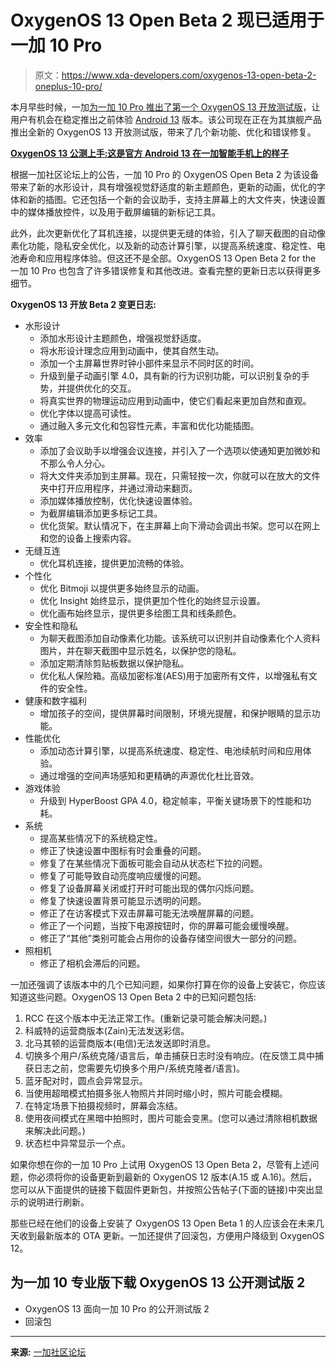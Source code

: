 # OxygenOS 13 Open Beta 2 现已适用于一加 10 Pro

> 原文：<https://www.xda-developers.com/oxygenos-13-open-beta-2-oneplus-10-pro/>

本月早些时候，一加[为一加 10 Pro 推出了第一个 OxygenOS 13 开放测试版](https://www.xda-developers.com/oneplus-10-pro-oxygenos-13-open-beta-1-android-13/)，让用户有机会在稳定推出之前体验 [Android 13](https://www.xda-developers.com/android-13/) 版本。该公司现在正在为其旗舰产品推出全新的 OxygenOS 13 开放测试版，带来了几个新功能、优化和错误修复。

**[OxygenOS 13 公测上手:这是官方 Android 13 在一加智能手机上的样子](https://www.xda-developers.com/oneplus-oxygenos-13-open-beta-hands-on/)**

根据一加社区论坛上的公告，一加 10 Pro 的 OxygenOS Open Beta 2 为该设备带来了新的水形设计，具有增强视觉舒适度的新主题颜色，更新的动画，优化的字体和新的插图。它还包括一个新的会议助手，支持主屏幕上的大文件夹，快速设置中的媒体播放控件，以及用于截屏编辑的新标记工具。

此外，此次更新优化了耳机连接，以提供更无缝的体验，引入了聊天截图的自动像素化功能，隐私安全优化，以及新的动态计算引擎，以提高系统速度、稳定性、电池寿命和应用程序体验。但这还不是全部。OxygenOS 13 Open Beta 2 for the 一加 10 Pro 也包含了许多错误修复和其他改进。查看完整的更新日志以获得更多细节。

**OxygenOS 13 开放 Beta 2 变更日志:**

*   水形设计
    *   添加水形设计主题颜色，增强视觉舒适度。
    *   将水形设计理念应用到动画中，使其自然生动。
    *   添加一个主屏幕世界时钟小部件来显示不同时区的时间。
    *   升级到量子动画引擎 4.0，具有新的行为识别功能，可以识别复杂的手势，并提供优化的交互。
    *   将真实世界的物理运动应用到动画中，使它们看起来更加自然和直观。
    *   优化字体以提高可读性。
    *   通过融入多元文化和包容性元素，丰富和优化功能插图。
*   效率
    *   添加了会议助手以增强会议连接，并引入了一个选项以使通知更加微妙和不那么令人分心。
    *   将大文件夹添加到主屏幕。现在，只需轻按一次，你就可以在放大的文件夹中打开应用程序，并通过滑动来翻页。
    *   添加媒体播放控制，优化快速设置体验。
    *   为截屏编辑添加更多标记工具。
    *   优化货架。默认情况下，在主屏幕上向下滑动会调出书架。您可以在网上和您的设备上搜索内容。
*   无缝互连
    *   优化耳机连接，提供更加流畅的体验。
*   个性化
    *   优化 Bitmoji 以提供更多始终显示的动画。
    *   优化 Insight 始终显示，提供更加个性化的始终显示设置。
    *   优化画布始终显示，提供更多绘图工具和线条颜色。
*   安全性和隐私
    *   为聊天截图添加自动像素化功能。该系统可以识别并自动像素化个人资料图片，并在聊天截图中显示姓名，以保护您的隐私。
    *   添加定期清除剪贴板数据以保护隐私。
    *   优化私人保险箱。高级加密标准(AES)用于加密所有文件，以增强私有文件的安全性。
*   健康和数字福利
    *   增加孩子的空间，提供屏幕时间限制，环境光提醒，和保护眼睛的显示功能。
*   性能优化
    *   添加动态计算引擎，以提高系统速度、稳定性、电池续航时间和应用体验。
    *   通过增强的空间声场感知和更精确的声源优化杜比音效。
*   游戏体验
    *   升级到 HyperBoost GPA 4.0，稳定帧率，平衡关键场景下的性能和功耗。
*   系统
    *   提高某些情况下的系统稳定性。
    *   修正了快速设置中图标有时会重叠的问题。
    *   修复了在某些情况下面板可能会自动从状态栏下拉的问题。
    *   修复了可能导致自动亮度响应缓慢的问题。
    *   修复了设备屏幕关闭或打开时可能出现的偶尔闪烁问题。
    *   修复了快速设置背景可能显示透明的问题。
    *   修正了在访客模式下双击屏幕可能无法唤醒屏幕的问题。
    *   修正了一个问题，当按下电源按钮时，你的屏幕可能会缓慢唤醒。
    *   修正了“其他”类别可能会占用你的设备存储空间很大一部分的问题。
*   照相机
    *   修正了相机会滞后的问题。

一加还强调了该版本中的几个已知问题，如果你打算在你的设备上安装它，你应该知道这些问题。OxygenOS 13 Open Beta 2 中的已知问题包括:

1.  RCC 在这个版本中无法正常工作。(重新记录可能会解决问题。)
2.  科威特的运营商版本(Zain)无法发送彩信。
3.  北马其顿的运营商版本(电信)无法发送即时消息。
4.  切换多个用户/系统克隆/语言后，单击捕获日志时没有响应。(在反馈工具中捕获日志之前，您需要先切换多个用户/系统克隆者/语言)。
5.  蓝牙配对时，圆点会异常显示。
6.  当使用超暗模式拍摄多张人物照片并同时缩小时，照片可能会模糊。
7.  在特定场景下拍摄视频时，屏幕会冻结。
8.  使用夜间模式在黑暗中拍照时，图片可能会变黑。(您可以通过清除相机数据来解决此问题。)
9.  状态栏中异常显示一个点。

如果你想在你的一加 10 Pro 上试用 OxygenOS 13 Open Beta 2，尽管有上述问题，你必须将你的设备更新到最新的 OxygenOS 12 版本(A.15 或 A.16)。然后，您可以从下面提供的链接下载固件更新包，并按照公告帖子(下面的链接)中突出显示的说明进行刷新。

那些已经在他们的设备上安装了 OxygenOS 13 Open Beta 1 的人应该会在未来几天收到最新版本的 OTA 更新。一加还提供了回滚包，方便用户降级到 OxygenOS 12。

## 为一加 10 专业版下载 OxygenOS 13 公开测试版 2

*   OxygenOS 13 面向一加 10 Pro 的公开测试版 2
*   回滚包

* * *

**来源:** [一加社区论坛](https://community.oneplus.com/thread?id=1133627576771149833)